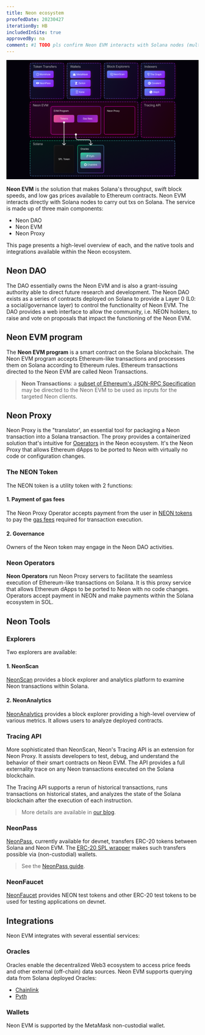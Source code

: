 ```yaml
---
title: Neon ecosystem
proofedDate: 20230427
iterationBy: HB
includedInSite: true
approvedBy: na
comment: #1 TODO pls confirm Neon EVM interacts with Solana nodes (multiple) not singular (TW updated text) #2 TODO Tracer API needs internal linking to replace Medium article #3 TODO mainnet launch update text and link for NeonPass (currently devnet) #4 NeonAnalytics needs better explainer
---
```


<div className='neon-img-box-300' style={{textAlign: 'center', width: 700, display: 'block', margin: 'auto'}}>

![](img/neon_ecosystem.png)

</div>

**Neon EVM** is *the* solution that makes Solana's throughput, swift block speeds, and low gas prices available to Ethereum contracts. Neon EVM interacts directly with Solana nodes to carry out txs on Solana. The service is made up of three main components:

- Neon DAO
- Neon EVM
- Neon Proxy

This page presents a high-level overview of each, and the native tools and integrations available within the Neon ecosystem.

## Neon DAO

The DAO essentially owns the Neon EVM and is also a grant-issuing authority able to direct future research and development. The Neon DAO exists as a series of contracts deployed on Solana to provide a Layer 0 (L0: a social/governance layer) to control the functionality of Neon EVM. The DAO provides a web interface to allow the community, i.e. NEON holders, to raise and vote on proposals that impact the functioning of the Neon EVM.

## Neon EVM program

The **Neon EVM program** is a smart contract on the Solana blockchain. The Neon EVM program accepts Ethereum-like transactions and processes them on Solana according to Ethereum rules. Ethereum transactions directed to the Neon EVM are called Neon Transactions. 

> **Neon Transactions**: a [subset of Ethereum's JSON-RPC Specification](/docs/evm_compatibility/json_rpc_api_methods) may be directed to the Neon EVM to be used as inputs for the targeted Neon clients.

## Neon Proxy

Neon Proxy is the "translator', an essential tool for packaging a Neon transaction into a Solana transaction. The proxy provides a containerized solution that's intuitive for [Operators](/docs/operating/overview/introduction) in the Neon ecosystem. It's the Neon Proxy that allows Ethereum dApps to be ported to Neon with virtually no code or configuration changes.

### The NEON Token

The NEON token is a utility token with 2 functions:

#### 1. Payment of gas fees

The Neon Proxy Operator accepts payment from the user in [NEON tokens](/docs/tokens/neon_token) to pay the [gas fees](/docs/tokens/gas_fees) required for transaction execution.

#### 2. Governance

Owners of the Neon token may engage in the Neon DAO activities.

### Neon Operators

**Neon Operators** run Neon Proxy servers to facilitate the seamless execution of Ethereum-like transactions on Solana. It is this proxy service that allows Ethereum dApps to be ported to Neon with no code changes. Operators accept payment in NEON and make payments within the Solana ecosystem in SOL.

## Neon Tools

### Explorers

Two explorers are available:

#### 1. NeonScan

[NeonScan](https://neonscan.org/) provides a block explorer and analytics platform to examine Neon transactions within Solana.

#### 2. NeonAnalytics

[NeonAnalytics](https://neon.aleph.cloud/) provides a block explorer providing a high-level overview of various metrics. It allows users to analyze deployed contracts.

### Tracing API

More sophisticated than NeonScan, Neon's Tracing API is an extension for Neon Proxy. It assists developers to test, debug, and understand the behavior of their smart contracts on Neon EVM. The API provides a full externality trace on any Neon transactions executed on the Solana blockchain. 

The Tracing API supports a rerun of historical transactions, runs transactions on historical states, and analyzes the state of the Solana blockchain after the execution of each instruction. 

> More details are available in [our blog](https://medium.com/neon-labs/neon-proxy-tracing-api-fdb3842a80fa).


### NeonPass

[NeonPass](https://devnet.neonpass.live/), currently available for devnet, transfers ERC-20 tokens between Solana and Neon EVM. The [ERC-20 SPL wrapper](/docs/developing/deploy_facilities/interacting_with_spl_tokens) makes such transfers possible via (non-custodial) wallets.

> See the [NeonPass guide](/docs/token_transferring/neonpass_usage).

### NeonFaucet

[NeonFaucet](https://neonfaucet.org/) provides NEON test tokens and other ERC-20 test tokens to be used for testing applications on devnet.


## Integrations

Neon EVM integrates with several essential services:

### Oracles

Oracles enable the decentralized Web3 ecosystem to access price feeds and other external (off-chain) data sources. Neon EVM supports querying data from Solana deployed Oracles:  
* [Chainlink](/docs/developing/integrate/oracles/integrating_chainlink)
* [Pyth](/docs/developing/integrate/oracles/integrating_pyth)


### Wallets

Neon EVM is supported by the MetaMask non-custodial wallet.

